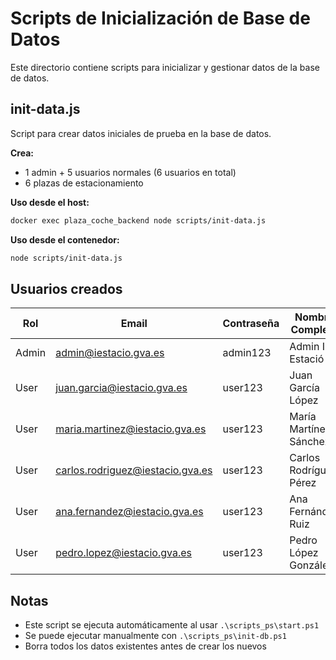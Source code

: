 # Scripts de Inicialización de Base de Datos

Este directorio contiene scripts para inicializar y gestionar datos de la base de datos.

## init-data.js

Script para crear datos iniciales de prueba en la base de datos.

**Crea:**

-   1 admin + 5 usuarios normales (6 usuarios en total)
-   6 plazas de estacionamiento

**Uso desde el host:**

```bash
docker exec plaza_coche_backend node scripts/init-data.js
```

**Uso desde el contenedor:**

```bash
node scripts/init-data.js
```

## Usuarios creados

| Rol   | Email                            | Contraseña | Nombre Completo        |
| ----- | -------------------------------- | ---------- | ---------------------- |
| Admin | admin@iestacio.gva.es            | admin123   | Admin IES Estació      |
| User  | juan.garcia@iestacio.gva.es      | user123    | Juan García López      |
| User  | maria.martinez@iestacio.gva.es   | user123    | María Martínez Sánchez |
| User  | carlos.rodriguez@iestacio.gva.es | user123    | Carlos Rodríguez Pérez |
| User  | ana.fernandez@iestacio.gva.es    | user123    | Ana Fernández Ruiz     |
| User  | pedro.lopez@iestacio.gva.es      | user123    | Pedro López González   |

## Notas

-   Este script se ejecuta automáticamente al usar `.\scripts_ps\start.ps1`
-   Se puede ejecutar manualmente con `.\scripts_ps\init-db.ps1`
-   Borra todos los datos existentes antes de crear los nuevos
